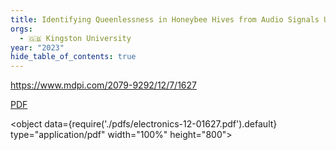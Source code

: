 ```yaml
---
title: Identifying Queenlessness in Honeybee Hives from Audio Signals Using Machine Learning
orgs:
  - 🇬🇧 Kingston University
year: "2023"
hide_table_of_contents: true
---
```


https://www.mdpi.com/2079-9292/12/7/1627

[PDF](pdfs/electronics-12-01627.pdf)

<object data={require('./pdfs/electronics-12-01627.pdf').default} type="application/pdf" width="100%" height="800"></object>

